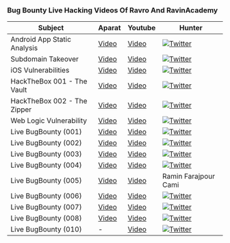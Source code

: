 ### Bug Bounty Live Hacking Videos Of Ravro And RavinAcademy


|Subject|Aparat|Youtube|Hunter|
|----------------------|--------------------|--------------------|------------------
|Android App Static Analysis|[Video](https://www.aparat.com/v/d5kTw)|[Video](https://www.youtube.com/watch?v=Ovj17iY4SxU)|[![Twitter](https://img.shields.io/badge/twitter-@thisismoreti-blue.svg)](https://twitter.com/thisismoreti)
|Subdomain Takeover|[Video](https://www.aparat.com/v/AQVwk)|[Video](https://www.youtube.com/watch?v=_Q8PEt5zVx0)|[![Twitter](https://img.shields.io/badge/twitter-@Sin_Khe-blue.svg)](https://twitter.com/Sin_Khe)
|iOS Vulnerabilities|[Video](https://www.aparat.com/v/3V68g)|[Video](https://www.youtube.com/watch?v=S5Q3X2bGWfM)|[![Twitter](https://img.shields.io/badge/twitter-@Sin_Khe-blue.svg)](https://twitter.com/Sin_Khe)
|HackTheBox 001 - The Vault|[Video](https://www.aparat.com/v/ec126)|[Video](https://www.youtube.com/watch?v=z7puMX4uSqQ)|[![Twitter](https://img.shields.io/badge/twitter-@Sin_Khe-blue.svg)](https://twitter.com/Sin_Khe)
|HackTheBox 002 - The Zipper|[Video](https://www.aparat.com/v/FUa3b)|[Video](https://www.youtube.com/watch?v=VsNyoCBLdY8)|[![Twitter](https://img.shields.io/badge/twitter-@Sin_Khe-blue.svg)](https://twitter.com/Sin_Khe)
|Web Logic Vulnerability|[Video](https://www.aparat.com/v/fVj7v)|[Video](https://www.youtube.com/watch?v=u3f6s7IqR1o)|[![Twitter](https://img.shields.io/badge/twitter-@Sin_Khe-blue.svg)](https://twitter.com/Sin_Khe)
|Live BugBounty (001)|[Video](https://www.aparat.com/v/mJNup)|[Video](https://www.youtube.com/watch?v=HlAohGGZd_4)|[![Twitter](https://img.shields.io/badge/twitter-@Pouyadarabi-blue.svg)](https://twitter.com/Pouyadarabi)
|Live BugBounty (002)|[Video](https://www.aparat.com/v/kDeuN)|[Video](https://www.youtube.com/watch?v=X8o5h44Wr_k)|[![Twitter](https://img.shields.io/badge/twitter-@Amir0x01-blue.svg)](https://twitter.com/Amir0x01)
|Live BugBounty (003)|[Video](https://www.aparat.com/v/rmKdA)|[Video](https://www.youtube.com/watch?v=_ODPRaa3Fig)|[![Twitter](https://img.shields.io/badge/twitter-@r00t98-blue.svg)](https://twitter.com/r00t98)
|Live BugBounty (004)|[Video](https://www.aparat.com/v/U0b6j)|[Video](https://www.youtube.com/watch?v=ZX29qmF7XUc)|[![Twitter](https://img.shields.io/badge/twitter-@meisamrce-blue.svg)](https://twitter.com/meisamrce)
|Live BugBounty (005)|[Video](https://www.aparat.com/v/x9efB)|[Video](https://www.youtube.com/watch?v=VzJj6KiilFk)|Ramin Farajpour Cami
|Live BugBounty (006)|[Video](https://www.aparat.com/v/r0BKD)|[Video](https://www.youtube.com/watch?v=Bb17q9gKdFA)|[![Twitter](https://img.shields.io/badge/twitter-@NaserifardA-blue.svg)](https://twitter.com/NaserifardA)
|Live BugBounty (007)|[Video](https://www.aparat.com/v/nJFmq)|[Video](https://www.youtube.com/watch?v=WLbs_YaleDo)|[![Twitter](https://img.shields.io/badge/twitter-@thisismoreti-blue.svg)](https://twitter.com/thisismoreti)
|Live BugBounty (008)|[Video](https://www.aparat.com/v/7do4w)|[Video](https://www.youtube.com/watch?v=omffrAzf7CI)|[![Twitter](https://img.shields.io/badge/twitter-@NaserifardA-blue.svg)](https://twitter.com/NaserifardA)
|Live BugBounty (010)|-|[Video](https://www.youtube.com/watch?v=KxfcA32radU)|[![Twitter](https://img.shields.io/badge/twitter-@NaserifardA-blue.svg)](https://twitter.com/NaserifardA)

